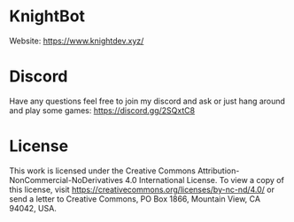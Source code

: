 # KnightBot

Website: https://www.knightdev.xyz/

# Discord
Have any questions feel free to join my discord and ask or just hang around and play some games: https://discord.gg/2SQxtC8

# License
This work is licensed under the Creative Commons Attribution-NonCommercial-NoDerivatives 4.0 International License. To view a copy of this license, visit https://creativecommons.org/licenses/by-nc-nd/4.0/ or send a letter to Creative Commons, PO Box 1866, Mountain View, CA 94042, USA.
